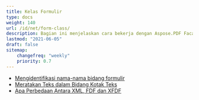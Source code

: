 ```yaml
---
title: Kelas Formulir
type: docs
weight: 140
url: /id/net/form-class/
description: Bagian ini menjelaskan cara bekerja dengan Aspose.PDF Facades menggunakan Kelas Formulir.
lastmod: "2021-06-05"
draft: false
sitemap:
    changefreq: "weekly"
    priority: 0.7
---
```


- [Mengidentifikasi nama-nama bidang formulir](/pdf/id/net/identifying-form-fields-names/)
- [Meratakan Teks dalam Bidang Kotak Teks](/pdf/id/net/justify-text-in-a-textbox-field/)
- [Apa Perbedaan Antara XML, FDF dan XFDF](/pdf/id/net/whats-the-difference-between-xml-fdf-and-xfdf/)